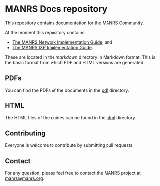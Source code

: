 # MANRS Docs repository

This repository contains documentation for the MANRS Community.

At the moment this repository contains:

- [The MANRS Network Implementation Guide](https://github.com/manrs-tools/manrs-docs/blob/main/markdown/MANRS-Network-Implementation-Guide.md); and
- [The MANRS IXP Implementation Guide](https://github.com/manrs-tools/manrs-docs/blob/main/markdown/MANRS-IXP-Implementation-Guide.md).

These are located in the _markdown_ directory in Markdown format.  This is the basic format from which PDF and HTML versions are generated.

## PDFs

You can find the PDFs of the documents in the [pdf](https://github.com/manrs-tools/manrs-docs/tree/main/pdf) directory.

## HTML

The HTML files of the guides can be found in the [html](https://github.com/manrs-tools/manrs-docs/tree/main/html) directory.

## Contributing

Everyone is welcome to contribute by submitting pull requests.

## Contact

For any question, please feel free to contact the MANRS project at manrs@manrs.org.